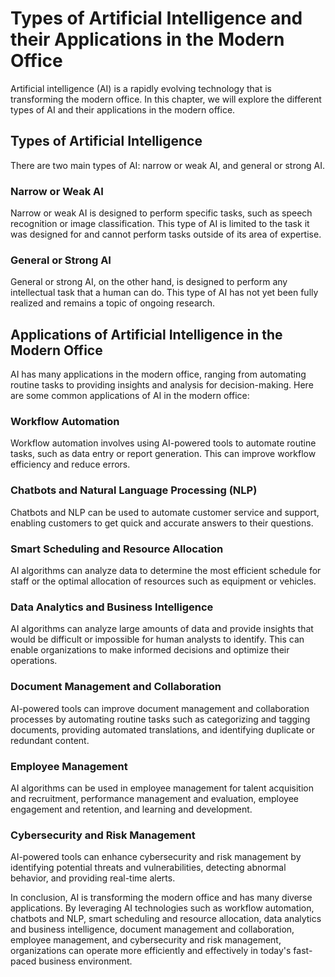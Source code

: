 Types of Artificial Intelligence and their Applications in the Modern Office
===================================================================================================================================

Artificial intelligence (AI) is a rapidly evolving technology that is transforming the modern office. In this chapter, we will explore the different types of AI and their applications in the modern office.

Types of Artificial Intelligence
--------------------------------

There are two main types of AI: narrow or weak AI, and general or strong AI.

### Narrow or Weak AI

Narrow or weak AI is designed to perform specific tasks, such as speech recognition or image classification. This type of AI is limited to the task it was designed for and cannot perform tasks outside of its area of expertise.

### General or Strong AI

General or strong AI, on the other hand, is designed to perform any intellectual task that a human can do. This type of AI has not yet been fully realized and remains a topic of ongoing research.

Applications of Artificial Intelligence in the Modern Office
------------------------------------------------------------

AI has many applications in the modern office, ranging from automating routine tasks to providing insights and analysis for decision-making. Here are some common applications of AI in the modern office:

### Workflow Automation

Workflow automation involves using AI-powered tools to automate routine tasks, such as data entry or report generation. This can improve workflow efficiency and reduce errors.

### Chatbots and Natural Language Processing (NLP)

Chatbots and NLP can be used to automate customer service and support, enabling customers to get quick and accurate answers to their questions.

### Smart Scheduling and Resource Allocation

AI algorithms can analyze data to determine the most efficient schedule for staff or the optimal allocation of resources such as equipment or vehicles.

### Data Analytics and Business Intelligence

AI algorithms can analyze large amounts of data and provide insights that would be difficult or impossible for human analysts to identify. This can enable organizations to make informed decisions and optimize their operations.

### Document Management and Collaboration

AI-powered tools can improve document management and collaboration processes by automating routine tasks such as categorizing and tagging documents, providing automated translations, and identifying duplicate or redundant content.

### Employee Management

AI algorithms can be used in employee management for talent acquisition and recruitment, performance management and evaluation, employee engagement and retention, and learning and development.

### Cybersecurity and Risk Management

AI-powered tools can enhance cybersecurity and risk management by identifying potential threats and vulnerabilities, detecting abnormal behavior, and providing real-time alerts.

In conclusion, AI is transforming the modern office and has many diverse applications. By leveraging AI technologies such as workflow automation, chatbots and NLP, smart scheduling and resource allocation, data analytics and business intelligence, document management and collaboration, employee management, and cybersecurity and risk management, organizations can operate more efficiently and effectively in today's fast-paced business environment.
